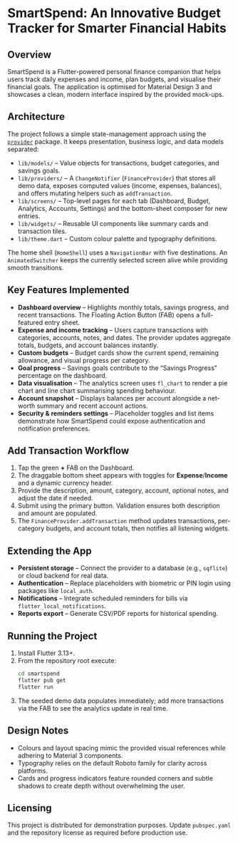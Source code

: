 # SmartSpend: An Innovative Budget Tracker for Smarter Financial Habits

## Overview
SmartSpend is a Flutter-powered personal finance companion that helps users track daily expenses and income, plan budgets, and visualise their financial goals. The application is optimised for Material Design 3 and showcases a clean, modern interface inspired by the provided mock-ups.

## Architecture
The project follows a simple state-management approach using the [`provider`](https://pub.dev/packages/provider) package. It keeps presentation, business logic, and data models separated:

- `lib/models/` – Value objects for transactions, budget categories, and savings goals.
- `lib/providers/` – A `ChangeNotifier` (`FinanceProvider`) that stores all demo data, exposes computed values (income, expenses, balances), and offers mutating helpers such as `addTransaction`.
- `lib/screens/` – Top-level pages for each tab (Dashboard, Budget, Analytics, Accounts, Settings) and the bottom-sheet composer for new entries.
- `lib/widgets/` – Reusable UI components like summary cards and transaction tiles.
- `lib/theme.dart` – Custom colour palette and typography definitions.

The home shell (`HomeShell`) uses a `NavigationBar` with five destinations. An `AnimatedSwitcher` keeps the currently selected screen alive while providing smooth transitions.

## Key Features Implemented
- **Dashboard overview** – Highlights monthly totals, savings progress, and recent transactions. The Floating Action Button (FAB) opens a full-featured entry sheet.
- **Expense and income tracking** – Users capture transactions with categories, accounts, notes, and dates. The provider updates aggregate totals, budgets, and account balances instantly.
- **Custom budgets** – Budget cards show the current spend, remaining allowance, and visual progress per category.
- **Goal progress** – Savings goals contribute to the “Savings Progress” percentage on the dashboard.
- **Data visualisation** – The analytics screen uses `fl_chart` to render a pie chart and line chart summarising spending behaviour.
- **Account snapshot** – Displays balances per account alongside a net-worth summary and recent account actions.
- **Security & reminders settings** – Placeholder toggles and list items demonstrate how SmartSpend could expose authentication and notification preferences.

## Add Transaction Workflow
1. Tap the green **+** FAB on the Dashboard.
2. The draggable bottom sheet appears with toggles for **Expense**/**Income** and a dynamic currency header.
3. Provide the description, amount, category, account, optional notes, and adjust the date if needed.
4. Submit using the primary button. Validation ensures both description and amount are populated.
5. The `FinanceProvider.addTransaction` method updates transactions, per-category budgets, and account totals, then notifies all listening widgets.

## Extending the App
- **Persistent storage** – Connect the provider to a database (e.g., `sqflite`) or cloud backend for real data.
- **Authentication** – Replace placeholders with biometric or PIN login using packages like `local_auth`.
- **Notifications** – Integrate scheduled reminders for bills via `flutter_local_notifications`.
- **Reports export** – Generate CSV/PDF reports for historical spending.

## Running the Project
1. Install Flutter 3.13+.
2. From the repository root execute:
   ```bash
   cd smartspend
   flutter pub get
   flutter run
   ```
3. The seeded demo data populates immediately; add more transactions via the FAB to see the analytics update in real time.

## Design Notes
- Colours and layout spacing mimic the provided visual references while adhering to Material 3 components.
- Typography relies on the default Roboto family for clarity across platforms.
- Cards and progress indicators feature rounded corners and subtle shadows to create depth without overwhelming the user.

## Licensing
This project is distributed for demonstration purposes. Update `pubspec.yaml` and the repository license as required before production use.
